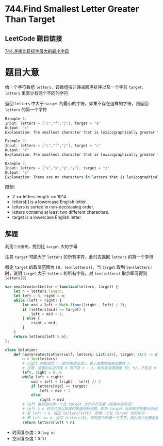 # 744.Find Smallest Letter Greater Than Target

## LeetCode 题目链接

[744.寻找比目标字母大的最小字母](https://leetcode.cn/problems/find-smallest-letter-greater-than-target/https://leetcode.cn/problems/find-smallest-letter-greater-than-target/)

# 题目大意

给一个字符数组 `letters`，该数组按非递减顺序排序以及一个字符 `target`，`letters` 里至少有两个不同的字符

返回 `letters` 中大于 `target` 的最小的字符。如果不存在这样的字符，则返回 `letters` 的第一个字符

```js
Example 1:
Input: letters = ["c","f","j"], target = "a"
Output: "c"
Explanation: The smallest character that is lexicographically greater than 'a' in letters is 'c'.

Example 2:
Input: letters = ["c","f","j"], target = "c"
Output: "f"
Explanation: The smallest character that is lexicographically greater than 'c' in letters is 'f'.

Example 3:
Input: letters = ["x","x","y","y"], target = "z"
Output: "x"
Explanation: There are no characters in letters that is lexicographically greater than 'z' so we return letters[0].
```

限制:
- 2 <= letters.length <= 10^4
- letters[i] is a lowercase English letter.
- letters is sorted in non-decreasing order.
- letters contains at least two different characters.
- target is a lowercase English letter.

## 解题

利用`二分查找`，找到比 `target` 大的字母

注意 `target` 可能大于 `letters` 的所有字符，此时应返回 `letters` 的第一个字母

假定 `target` 的取值范围为 `[0, len(letters)]`，当 `target` 取到 `len(letters)` 时，说明 `target` 大于 `letters` 的所有字符，对 `len(letters)` 取余即可得到 `letters[0]`

```js
var nextGreatestLetter = function(letters, target) {
    let n = letters.length;
    let left = 0, right = n;
    while (left < right) {
        let mid = left + Math.floor((right - left) / 2);
        if (letters[mid] <= target) {
            left = mid + 1;
        } else {
            right = mid;
        }
    }
    return letters[left % n];
};
```
```python
class Solution:
    def nextGreatestLetter(self, letters: List[str], target: str) -> str:
        n = len(letters)
        # right 初始值为 n（即列表的长度），表示查找的结束位置在 n
        # 注意，这里的右边界是 n 而不是 n - 1，表示查找范围是 [0, n)，不包含 n
        left, right = 0, n
        while left < right:
            mid = left + (right - left) // 2
            if letters[mid] <= target:
                left = mid + 1
            else:
                right = mid
        # left 最终指向第一个比 target 大的字符位置（如果存在的话）
        # left % n 的方式可以处理列表循环的问题，即当 target 比所有字符都大时返回列表中的第一个字符
        # 若 left < n，返回 letters[left]，即第一个比 target 大的字符
        # 若 left == n，返回 letters[0]，即列表中的第一个字符，因为这个列表是循环的
        return letters[left % n]
```

- 时间复杂度：`O(log n)`
- 空间复杂度：`O(1)`